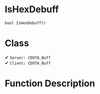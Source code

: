 # IsHexDebuff
```
bool IsHexDebuff()
```
# Class
✔ `Server: CDOTA_Buff`  
✔ `Client: CDOTA_Buff`  

# Function Description

